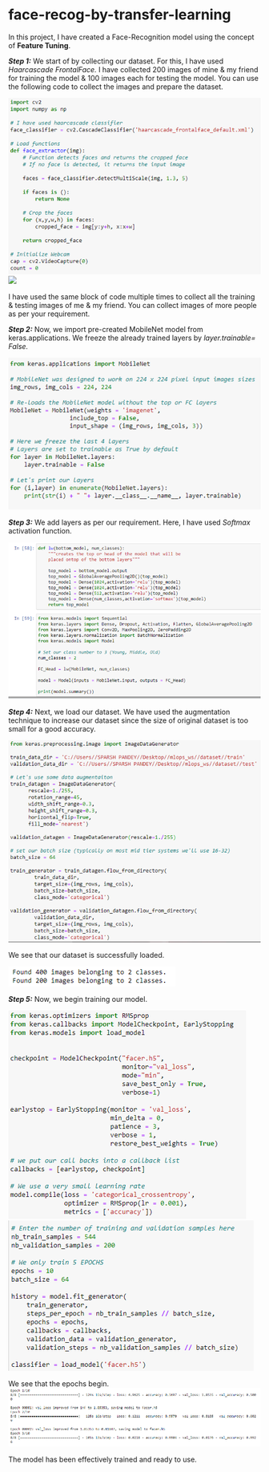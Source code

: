 # face-recog-by-transfer-learning

In this project, I have created a Face-Recognition model using the concept of **Feature Tuning**.

_**Step 1:**_ We start of by collecting our dataset. For this, I have used _Haarcascade FrontalFace._ I have collected 200 images of mine & my friend for training the model & 100 images each for testing the model.
You can use the following code to collect the images and prepare the dataset.

![](/images/1.png)
![](//2.png)

I have used the same block of code multiple times to collect all the training & testing images of me & my friend. You can collect images of more people as per your requirement.




_**Step 2:**_ Now, we import pre-created MobileNet model from keras.applications. We freeze the already trained layers by   _layer.trainable= False._


![](/images/3.png)





_**Step 3:**_ We add layers as per our requirement. Here, I have used _Softmax_ activation function.

![](/images/4.png)



_**Step 4:**_ Next, we load our dataset. We have used the augmentation technique to increase our dataset since the size of original dataset is too small for a good accuracy.

![](/images/5.png)

We see that our dataset is successfully loaded.

![](/images/6.png)


_**Step 5:**_ Now, we begin training our model.

![](/images/7.png)
![](/images/8.png)


We see that the epochs begin.
![](/images/9.png)


The model has been effectively trained and ready to use.









